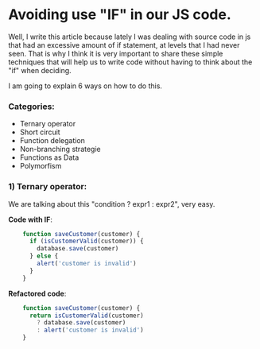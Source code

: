 # Avoiding use "IF" in our JS code.
Well, I write this article because lately I was dealing with source code in js that had an excessive amount of if statement,
at levels that I had never seen. That is why I think it is very important to share these simple techniques that will help us to write code without having to think about the "if" when deciding.

I am going to explain 6 ways on how to do this.

### Categories:
- Ternary operator
- Short circuit
- Function delegation
- Non-branching strategie
- Functions as Data
- Polymorfism


### 1) Ternary operator:
We are talking about this "condition ? expr1 : expr2", very easy.

**Code with IF**:
```javascript
	function saveCustomer(customer) {
	  if (isCustomerValid(customer)) {
	    database.save(customer)
	  } else {
	    alert('customer is invalid')
	  }
	}
```

**Refactored code**:
```javascript
	function saveCustomer(customer) {
	  return isCustomerValid(customer)
	    ? database.save(customer)
	    : alert('customer is invalid')
	}
```
